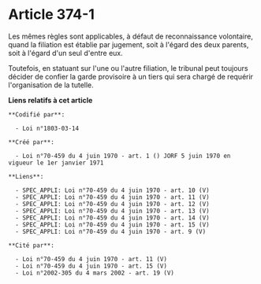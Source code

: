 # Article 374-1

Les mêmes règles sont applicables, à défaut de reconnaissance volontaire, quand la filiation est établie par jugement, soit à
l'égard des deux parents, soit à l'égard d'un seul d'entre eux.

Toutefois, en statuant sur l'une ou l'autre filiation, le tribunal peut toujours décider de confier la garde provisoire à un
tiers qui sera chargé de requérir l'organisation de la tutelle.

**Liens relatifs à cet article**

	**Codifié par**:

	  - Loi n°1803-03-14

	**Créé par**:

	  - Loi n°70-459 du 4 juin 1970 - art. 1 () JORF 5 juin 1970 en vigueur le 1er janvier 1971

	**Liens**:

	  - SPEC_APPLI: Loi n°70-459 du 4 juin 1970 - art. 10 (V)
	  - SPEC_APPLI: Loi n°70-459 du 4 juin 1970 - art. 11 (V)
	  - SPEC_APPLI: Loi n°70-459 du 4 juin 1970 - art. 12 (V)
	  - SPEC_APPLI: Loi n°70-459 du 4 juin 1970 - art. 13 (V)
	  - SPEC_APPLI: Loi n°70-459 du 4 juin 1970 - art. 14 (V)
	  - SPEC_APPLI: Loi n°70-459 du 4 juin 1970 - art. 15 (V)
	  - SPEC_APPLI: Loi n°70-459 du 4 juin 1970 - art. 9 (V)

	**Cité par**:

	  - Loi n°70-459 du 4 juin 1970 - art. 11 (V)
	  - Loi n°70-459 du 4 juin 1970 - art. 15 (V)
	  - Loi n°2002-305 du 4 mars 2002 - art. 19 (V)
